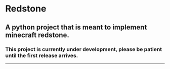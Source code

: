 
# Redstone


## A python project that is meant to implement minecraft redstone.

### This project is currently under development, please be patient until the first release arrives.
_______________________________________________________________________________________________________________
